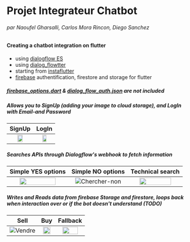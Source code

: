 # Projet Integrateur Chatbot
###### par Naoufel Gharsalli, Carlos Mora Rincon, Diego Sanchez

#### Creating a chatbot integration on flutter 
- using [dialogflow ES](https://cloud.google.com/dialogflow/es/docs)
- using [dialog_flowtter](https://github.com/Deimos-Applications/dialog_flowtter)
- starting from [instaflutter](https://github.com/instaflutter/flutter-login-screen-firebase-auth-facebook-login)
- [firebase](https://firebase.google.com/docs/flutter/setup) authentification, firestore and storage for flutter

##### [firebase_options.dart](https://firebase.google.com/docs/flutter/setup) & [dialog_flow_auth.json](https://cloud.google.com/iam/docs/creating-managing-service-account-keys) are not included


##### Allows you to SignUp (adding your image to cloud storage), and LogIn with Email-and Password
SignUp             |  LogIn
:-------------------------:|:-------------------------:
<img src="https://user-images.githubusercontent.com/99768335/194368753-f5789b63-975f-41e8-b943-a49f4d8b6c6c.gif" width=50% height=50%> |    <img src="https://user-images.githubusercontent.com/99768335/194369364-a1641947-37e9-4cae-8a44-db5c5ea0269b.gif" width=50% height=50%>
##### Searches APIs through Dialogflow's webhook to fetch information
Simple YES options             |  Simple NO options             | Technical search          
:-------------------------:|:-------------------------:|:-------------------------:
<img src="https://user-images.githubusercontent.com/99768335/194370022-0c9be220-4120-4273-9743-77fba1a9560b.gif" width=80% height=80%> | ![Chercher-non](https://user-images.githubusercontent.com/99768335/194370077-f7dac27e-3007-4f84-92c7-b274a0161d69.gif) | <img src="https://user-images.githubusercontent.com/99768335/194370134-93b8385a-ccef-4558-81c5-21afc7dae008.gif" width=80% height=80%>

##### Writes and Reads data from firebase Storage and firestore, loops back when interaction over or if the bot doesn't understand (TODO)
Sell              |  Buy             | Fallback         
:-------------------------:|:-------------------------:|:-------------------------:
![Vendre](https://user-images.githubusercontent.com/99768335/194370661-ef15f93c-0918-4826-98de-2ff3d28e98f4.gif) | <img src="https://user-images.githubusercontent.com/99768335/194370730-418b709b-4a89-41cc-a8e0-5c42450d744d.gif" width=80% height=80%> | <img src="https://user-images.githubusercontent.com/99768335/194370770-17104adc-1bec-4473-84be-344534fded97.gif" width=80% height=80%>
